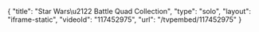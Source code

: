 {
    "title": "Star Wars\u2122 Battle Quad Collection",
    "type": "solo",
    "layout": "iframe-static",
    "videoId": "117452975",
    "url": "\/tvpembed\/117452975"
}